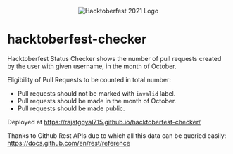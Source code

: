 <p align="center">
  <img alt="Hacktoberfest 2021 Logo" src="https://hacktoberfest.digitalocean.com/_nuxt/img/logo-hacktoberfest-full.f42e3b1.svg" />
</p>

# hacktoberfest-checker
Hacktoberfest Status Checker shows the number of pull requests created by the user with given username, in the month of October.

Eligibility of Pull Requests to be counted in total number:
- Pull requests should not be marked with `invalid` label.
- Pull requests should be made in the month of October.
- Pull requests should be made public.

Deployed at https://rajatgoyal715.github.io/hacktoberfest-checker/

Thanks to Github Rest APIs due to which all this data can be queried easily:
https://docs.github.com/en/rest/reference
